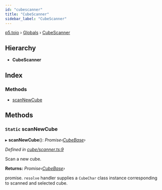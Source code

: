 ```yaml
---
id: "cubescanner"
title: "CubeScanner"
sidebar_label: "CubeScanner"
---
```


[p5.toio](../index.md) › [Globals](../globals.md) › [CubeScanner](cubescanner.md)

## Hierarchy

* **CubeScanner**

## Index

### Methods

* [scanNewCube](cubescanner.md#static-scannewcube)

## Methods

### `Static` scanNewCube

▸ **scanNewCube**(): *Promise‹[CubeBase](cubebase.md)›*

*Defined in [cube/scanner.ts:9](https://github.com/tetunori/p5.toio/blob/49eab6e/src/cube/scanner.ts#L9)*

Scan a new cube.

**Returns:** *Promise‹[CubeBase](cubebase.md)›*

promise. `resolve` handler supplies a `CubeChar` class instance corresponding to scanned and selected cube.
